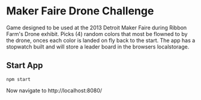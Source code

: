 # Maker Faire Drone Challenge

Game designed to be used at the 2013 Detroit Maker Faire during Ribbon Farm's Drone exhibit. Picks (4) random colors that most be flowned to by the drone, onces each color is landed on fly back to the start. The app has a stopwatch built and will store a leader board in the browsers localstorage.

## Start App

```
npm start
```

Now navigate to http://localhost:8080/


